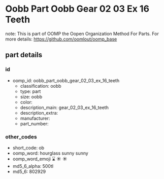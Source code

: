 # Oobb Part Oobb Gear 02 03 Ex 16 Teeth  

note: This is part of OOMP the Oopen Organization Method For Parts. For more details: https://github.com/oomlout/oomp_base

##  part details





### id
* oomp_id: oobb_part_oobb_gear_02_03_ex_16_teeth
  * classification: oobb
  * type: part
  * size: oobb
  * color: 
  * description_main: gear_02_03_ex_16_teeth
  * description_extra: 
  * manufacturer: 
  * part_number: 

### other_codes
* short_code: ob
* oomp_word: hourglass sunny sunny
* oomp_word_emoji :hourglass: :sunny: :sunny:
* md5_6_alpha: 500tl
* md5_6: 802929